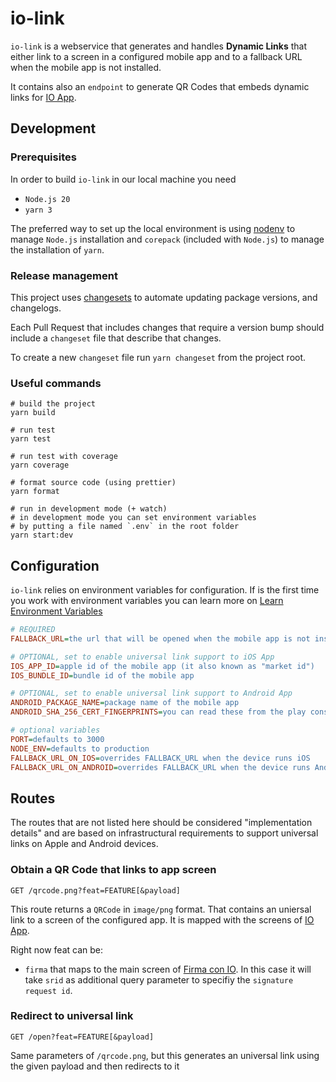 # io-link

`io-link` is a webservice that generates and handles **Dynamic Links** that either link to a screen in a configured mobile app and to a fallback URL when the mobile app is not installed.

It contains also an `endpoint` to generate QR Codes that embeds dynamic links for [IO App](https://github.com/pagopa/io-app).

## Development

### Prerequisites

In order to build `io-link` in our local machine you need

- `Node.js 20`
- `yarn 3`

The preferred way to set up the local environment is using [nodenv](https://github.com/nodenv/nodenv) to manage `Node.js` installation and `corepack` (included with `Node.js`) to manage the installation of `yarn`.

### Release management

This project uses [changesets](https://github.com/changesets/changesets) to automate updating package versions, and changelogs.

Each Pull Request that includes changes that require a version bump should include a `changeset` file that describe that changes.

To create a new `changeset` file run `yarn changeset` from the project root.

### Useful commands

```
# build the project
yarn build

# run test
yarn test

# run test with coverage
yarn coverage

# format source code (using prettier)
yarn format

# run in development mode (+ watch)
# in development mode you can set environment variables
# by putting a file named `.env` in the root folder
yarn start:dev
```

## Configuration

`io-link` relies on environment variables for configuration. If is the first time you work with environment variables you can learn more on [Learn Environment Variables](https://github.com/dwyl/learn-environment-variables)

```ini
# REQUIRED
FALLBACK_URL=the url that will be opened when the mobile app is not installed

# OPTIONAL, set to enable universal link support to iOS App
IOS_APP_ID=apple id of the mobile app (it also known as "market id")
IOS_BUNDLE_ID=bundle id of the mobile app

# OPTIONAL, set to enable universal link support to Android App
ANDROID_PACKAGE_NAME=package name of the mobile app
ANDROID_SHA_256_CERT_FINGERPRINTS=you can read these from the play console

# optional variables
PORT=defaults to 3000
NODE_ENV=defaults to production
FALLBACK_URL_ON_IOS=overrides FALLBACK_URL when the device runs iOS
FALLBACK_URL_ON_ANDROID=overrides FALLBACK_URL when the device runs Android
```

## Routes

The routes that are not listed here should be considered "implementation details" and are based on infrastructural requirements to support universal links on Apple and Android devices.

### Obtain a QR Code that links to app screen

```http
GET /qrcode.png?feat=FEATURE[&payload]
```

This route returns a `QRCode` in `image/png` format. That contains an uniersal link to a screen of the configured app. It is mapped with the screens of [IO App](https://github.com/pagopa/io-app).

Right now feat can be:

- `firma` that maps to the main screen of [Firma con IO](https://github.com/pagopa/io-sign). In this case it will take `srid` as additional query parameter to specifiy the `signature request id`.

### Redirect to universal link

```http
GET /open?feat=FEATURE[&payload]
```

Same parameters of `/qrcode.png`, but this generates an universal link using the given payload and then redirects to it
